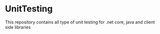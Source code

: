 # UnitTesting
This repository contains all type of unit testing for .net core, java and client side libraries
